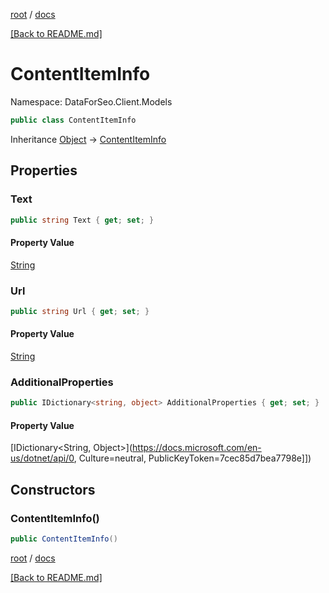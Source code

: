 [root](./../ "root") / [docs](./ "docs")

[[Back to README.md]](./../README.md "[Back to README.md]")

# ContentItemInfo

Namespace: DataForSeo.Client.Models

```csharp
public class ContentItemInfo
```

Inheritance [Object](https://docs.microsoft.com/en-us/dotnet/api/Object) → [ContentItemInfo](./ContentItemInfo.md)

## Properties

### **Text**

```csharp
public string Text { get; set; }
```

#### Property Value

[String](https://docs.microsoft.com/en-us/dotnet/api/String)<br>

### **Url**

```csharp
public string Url { get; set; }
```

#### Property Value

[String](https://docs.microsoft.com/en-us/dotnet/api/String)<br>

### **AdditionalProperties**

```csharp
public IDictionary<string, object> AdditionalProperties { get; set; }
```

#### Property Value

[IDictionary&lt;String, Object&gt;](https://docs.microsoft.com/en-us/dotnet/api/0, Culture=neutral, PublicKeyToken=7cec85d7bea7798e]])<br>

## Constructors

### **ContentItemInfo()**

```csharp
public ContentItemInfo()
```

[root](./../ "root") / [docs](./ "docs")

[[Back to README.md]](./../README.md "[Back to README.md]")